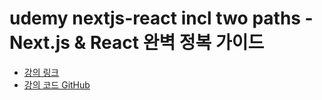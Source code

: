 # udemy nextjs-react incl two paths - Next.js & React 완벽 정복 가이드

- [강의 링크](https://www.udemy.com/course/nextjs-react-incl-two-paths/)
- [강의 코드 GitHub](https://github.com/mschwarzmueller/nextjs-course-code)
